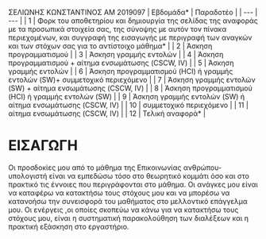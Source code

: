 ΣΕΛΙΩΝΗΣ ΚΩΝΣΤΑΝΤΙΝΟΣ
ΑΜ 2019097
| Εβδομάδα* | Παραδοτέο |
| --- | --- |
| 1 | Φορκ του αποθετηρίου και δημιουργία της σελίδας της αναφοράς με τα προσωπικά στοιχεία σας, της σύνοψης με αυτόν τον πίνακα περιεχομένων, και συγγραφή της εισαγωγής με περιγραφή των αναγκών και των στόχων σας για το αντίστοιχο μάθημα* |
| 2 | Άσκηση προγραμματισμού |
| 3 | Άσκηση γραμμής εντολών |
| 4 | Άσκηση προγραμματισμού + αίτημα ενσωμάτωσης (CSCW, IV) |
| 5 | Άσκηση γραμμής εντολών |
| 6 | Άσκηση προγραμματισμού (HCI) ή γραμμής εντολών (SW)+ συμμετοχικό περιεχόμενο |
| 7 | Άσκηση γραμμής εντολών (SW) + αίτημα ενσωμάτωσης (CSCW, IV) |
| 8 | Άσκηση προγραμματισμού (HCI) ή γραμμής εντολών (SW) |
| 9 | Άσκηση γραμμής εντολών (SW) ή αίτημα ενσωμάτωσης (CSCW, IV) |
| 10 | συμμετοχικό περιεχόμενο |
| 11 | αίτημα ενσωμάτωσης (CSCW, IV) |
| 12 | Τελική αναφορά* |

# ΕΙΣΑΓΩΓΗ
Οι προσδοκίες μου από το μάθημα της Επικοινωνίας ανθρώπου-υπολογιστή είναι να εμπεδώσω τόσο στο θεωρητικό κομμάτι όσο και στο πρακτικό τις έννοιες που περιγράφονται στο μάθημα.
Οι ανάγκες μου είναι να καταφέρω να κατακτήσω τους στόχους μου και να μπορέσω να κατανοήσω την συνεισφορά του μαθήματος στο μελλοντικό επάγγελμα μου.
Οι ενέργεις ,οι οποίες σκοπεύω να κάνω για να κατακτήσω τους στόχους μου, είναι η συστηματική παρακολούθηση των διαλέξεων και η πρακτική εξάσκηση στο εργαστήριο.
